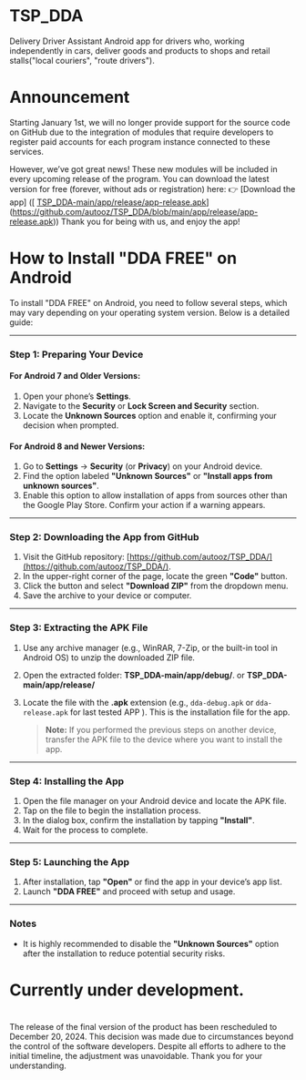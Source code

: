 # TSP_DDA
Delivery Driver Assistant Android app for drivers who, working independently in cars, deliver goods and products to shops and retail stalls("local couriers", "route drivers").


# Announcement
Starting January 1st, we will no longer provide support for the source code on GitHub due to the integration of modules that require developers to register paid accounts for each program instance connected to these services.

However, we’ve got great news! These new modules will be included in every upcoming release of the program. You can download the latest version for free (forever, without ads or registration) here:
👉 [Download the app] ([ [TSP_DDA-main/app/release/app-release.apk](https://github.com/autooz/TSP_DDA/blob/main/app/release/app-release.apk)](https://github.com/autooz/TSP_DDA/blob/main/app/release/app-release.apk))
Thank you for being with us, and enjoy the app!

# How to Install "DDA FREE" on Android

To install "DDA FREE" on Android, you need to follow several steps, which may vary depending on your operating system version. Below is a detailed guide:

---

### Step 1: Preparing Your Device  

#### For Android 7 and Older Versions:
1. Open your phone’s **Settings**.
2. Navigate to the **Security** or **Lock Screen and Security** section.
3. Locate the **Unknown Sources** option and enable it, confirming your decision when prompted.

#### For Android 8 and Newer Versions:
1. Go to **Settings** → **Security** (or **Privacy**) on your Android device.
2. Find the option labeled **"Unknown Sources"** or **"Install apps from unknown sources"**.
3. Enable this option to allow installation of apps from sources other than the Google Play Store. Confirm your action if a warning appears.

---

### Step 2: Downloading the App from GitHub  
1. Visit the GitHub repository: [https://github.com/autooz/TSP_DDA/](https://github.com/autooz/TSP_DDA/).  
2. In the upper-right corner of the page, locate the green **"Code"** button.  
3. Click the button and select **"Download ZIP"** from the dropdown menu.  
4. Save the archive to your device or computer.

---

### Step 3: Extracting the APK File  
1. Use any archive manager (e.g., WinRAR, 7-Zip, or the built-in tool in Android OS) to unzip the downloaded ZIP file.  
2. Open the extracted folder: **TSP_DDA-main/app/debug/**. or **TSP_DDA-main/app/release/** 
3. Locate the file with the **.apk** extension (e.g., `dda-debug.apk` or  `dda-release.apk` for last tested APP ). This is the installation file for the app.  

   > **Note:** If you performed the previous steps on another device, transfer the APK file to the device where you want to install the app.

---

### Step 4: Installing the App  
1. Open the file manager on your Android device and locate the APK file.  
2. Tap on the file to begin the installation process.  
3. In the dialog box, confirm the installation by tapping **"Install"**.  
4. Wait for the process to complete.

---

### Step 5: Launching the App  
1. After installation, tap **"Open"** or find the app in your device’s app list.  
2. Launch **"DDA FREE"** and proceed with setup and usage.

---

### Notes  
- It is highly recommended to disable the **"Unknown Sources"** option after the installation to reduce potential security risks.





# Currently under development.  

#

The release of the final version of the product has been rescheduled to December 20, 2024. This decision was made due to circumstances beyond the control of the software developers. Despite all efforts to adhere to the initial timeline, the adjustment was unavoidable. Thank you for your understanding.
